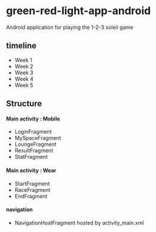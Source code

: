 # green-red-light-app-android
Android application for playing the 1-2-3 soleil game

## timeline
- Week 1
- Week 2
- Week 3
- Week 4
- Week 5

## Structure
#### Main activity : Mobile
- LoginFragment
- MySpaceFragment
- LoungeFragment
- ResultFragment
- StatFragment

#### Main activity : Wear
- StartFragment
- RaceFragment
- EndFragment

#### navigation
- NavigationHostFragment hosted by activity_main.xml
